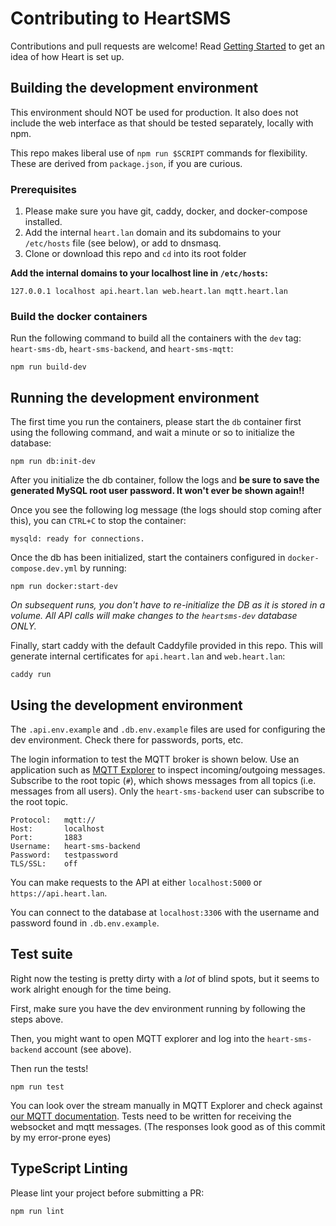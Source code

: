 # Contributing to HeartSMS

Contributions and pull requests are welcome! Read [Getting Started](docs/getting-started.md) to get an idea of how Heart is set up.


## Building the development environment

This environment should NOT be used for production. It also does not include the web interface as that should be tested separately, locally with npm.

This repo makes liberal use of `npm run $SCRIPT` commands for flexibility. These are derived from `package.json`, if you are curious.


### Prerequisites

1. Please make sure you have git, caddy, docker, and docker-compose installed.
2. Add the internal `heart.lan` domain and its subdomains to your `/etc/hosts` file (see below), or add to dnsmasq.
3. Clone or download this repo and `cd` into its root folder

**Add the internal domains to your localhost line in `/etc/hosts`:**
```
127.0.0.1 localhost api.heart.lan web.heart.lan mqtt.heart.lan
```


### Build the docker containers

Run the following command to build all the containers with the `dev` tag: `heart-sms-db`, `heart-sms-backend`, and `heart-sms-mqtt`:
```
npm run build-dev
```


## Running the development environment

The first time you run the containers, please start the `db` container first using the following command, and wait a minute or so to initialize the database:
```
npm run db:init-dev
```

After you initialize the db container, follow the logs and **be sure to save the generated MySQL root user password. It won't ever be shown again!!**

Once you see the following log message (the logs should stop coming after this), you can `CTRL+C` to stop the container:
```
mysqld: ready for connections.
```

Once the db has been initialized, start the containers configured in `docker-compose.dev.yml` by running:
```
npm run docker:start-dev
```

*On subsequent runs, you don't have to re-initialize the DB as it is stored in a volume. All API calls will make changes to the `heartsms-dev` database ONLY.*

Finally, start caddy with the default Caddyfile provided in this repo. This will generate internal certificates for `api.heart.lan` and `web.heart.lan`:
```
caddy run
```


## Using the development environment

The `.api.env.example` and `.db.env.example` files are used for configuring the dev environment. Check there for passwords, ports, etc.

The login information to test the MQTT broker is shown below. Use an application such as [MQTT Explorer](https://mqtt-explorer.com/) to inspect incoming/outgoing messages. Subscribe to the root topic (`#`), which shows messages from all topics (i.e. messages from all users). Only the `heart-sms-backend` user can subscribe to the root topic.

```
Protocol:   mqtt://
Host:       localhost
Port:       1883
Username:   heart-sms-backend
Password:   testpassword
TLS/SSL:    off
```

You can make requests to the API at either `localhost:5000` or `https://api.heart.lan`.

You can connect to the database at `localhost:3306` with the username and password found in `.db.env.example`.


## Test suite

Right now the testing is pretty dirty with a *lot* of blind spots, but it seems to work alright enough for the time being.

First, make sure you have the dev environment running by following the steps above.

Then, you might want to open MQTT explorer and log into the `heart-sms-backend` account (see above).

Then run the tests!
```
npm run test
```

You can look over the stream manually in MQTT Explorer and check against [our MQTT documentation](docs/mqtt.md). Tests need to be written for receiving the websocket and mqtt messages. (The responses look good as of this commit by my error-prone eyes)


## TypeScript Linting

Please lint your project before submitting a PR:

```
npm run lint
```

